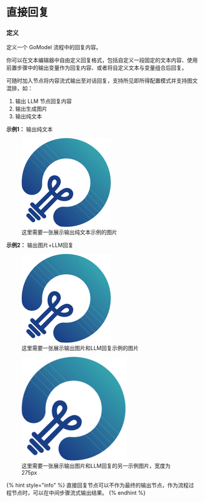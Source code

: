 # 直接回复
### 定义

定义一个 GoModel 流程中的回复内容。

你可以在文本编辑器中自由定义回复格式，包括自定义一段固定的文本内容、使用前置步骤中的输出变量作为回复内容、或者将自定义文本与变量组合后回复。

可随时加入节点将内容流式输出至对话回复，支持所见即所得配置模式并支持图文混排，如：

1. 输出 LLM 节点回复内容
2. 输出生成图片
3. 输出纯文本

**示例1：** 输出纯文本

<figure>
  <img src="../../../public/Group.png" alt="这里需要一张输出纯文本示例的图片">
  <figcaption>这里需要一张展示输出纯文本示例的图片</figcaption>
</figure>

**示例2：** 输出图片+LLM回复

<figure>
  <img src="../../../public/Group.png" alt="这里需要一张输出图片和LLM回复示例的图片">
  <figcaption>这里需要一张展示输出图片和LLM回复示例的图片</figcaption>
</figure>

<figure>
  <img src="../../../public/Group.png" alt="这里需要一张输出图片和LLM回复的另一示例图片" width="275">
  <figcaption>这里需要一张展示输出图片和LLM回复的另一示例图片，宽度为275px</figcaption>
</figure>

{% hint style="info" %}
直接回复节点可以不作为最终的输出节点，作为流程过程节点时，可以在中间步骤流式输出结果。
{% endhint %}
